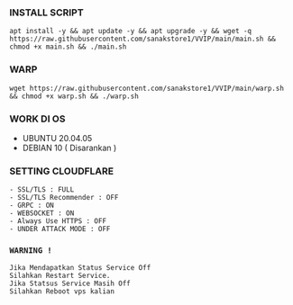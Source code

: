 
### INSTALL SCRIPT 
```
apt install -y && apt update -y && apt upgrade -y && wget -q https://raw.githubusercontent.com/sanakstore1/VVIP/main/main.sh && chmod +x main.sh && ./main.sh
```
### WARP
```
wget https://raw.githubusercontent.com/sanakstore1/VVIP/main/warp.sh && chmod +x warp.sh && ./warp.sh
```
### WORK DI OS
- UBUNTU 20.04.05
- DEBIAN 10 ( Disarankan )

### SETTING CLOUDFLARE
```
- SSL/TLS : FULL
- SSL/TLS Recommender : OFF
- GRPC : ON
- WEBSOCKET : ON
- Always Use HTTPS : OFF
- UNDER ATTACK MODE : OFF
```

### `WARNING !`
```
Jika Mendapatkan Status Service Off
Silahkan Restart Service.
Jika Statsus Service Masih Off
Silahkan Reboot vps kalian
```
